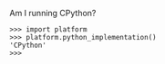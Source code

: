 

Am I running CPython?
```
>>> import platform
>>> platform.python_implementation()
'CPython'
>>>
```